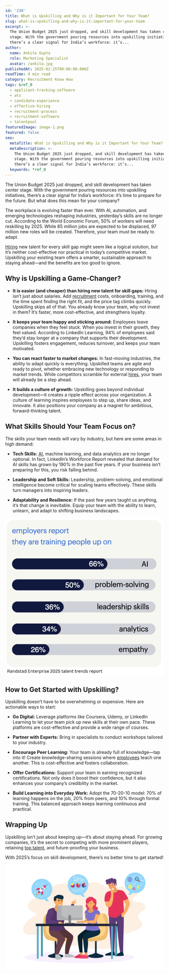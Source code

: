 ```yaml
---
id: '230'
title: What is Upskilling and Why is it Important for Your Team?
slug: what-is-upskilling-and-why-is-it-important-for-your-team
excerpt: >-
  The Union Budget 2025 just dropped, and skill development has taken center
  stage. With the government pouring resources into upskilling initiatives,
  there’s a clear signal for India’s workforce: it’s...
author:
  name: Ankita Gupta
  role: Marketing Specialist
  avatar: /ankita.jpg
publishedAt: 2025-02-25T00:00:00.000Z
readTime: 4 min read
category: Recruitment Know How
tags: &ref_0
  - applicant-tracking-software
  - ats
  - candidate-experience
  - effective-hiring
  - recruitment-process
  - recruitment-software
  - talentpool
featuredImage: image-1.png
featured: false
seo:
  metaTitle: What is Upskilling and Why is it Important for Your Team?
  metaDescription: >-
    The Union Budget 2025 just dropped, and skill development has taken center
    stage. With the government pouring resources into upskilling initiatives,
    there’s a clear signal for India’s workforce: it’s...
  keywords: *ref_0
---
```


The Union Budget 2025 just dropped, and skill development has taken center stage. With the government pouring resources into upskilling initiatives, there’s a clear signal for India’s workforce: it’s time to prepare for the future. But what does this mean for your company?

The workplace is evolving faster than ever. With AI, automation, and emerging technologies reshaping industries, yesterday’s skills are no longer cut. According to the World Economic Forum, 50% of workers will need reskilling by 2025. While 85 million jobs are expected to be displaced, 97 million new roles will be created. Therefore, your team must be ready to adapt.

[Hiring](https://www.talentpoolgrowth.com/?showSignup=true) new talent for every skill gap might seem like a logical solution, but it’s neither cost-effective nor practical in today’s competitive market. Upskilling your existing team offers a smarter, sustainable approach to staying ahead—and the benefits are too good to ignore.

## Why is Upskilling a Game-Changer?

- **It is easier (and cheaper) than hiring new talent for skill gaps:** Hiring isn’t just about salaries. Add [recruitment](https://www.talentpoolgrowth.com/?showSignup=true) costs, onboarding, training, and the time spent finding the right fit, and the price tag climbs quickly. Upskilling skips all of that. You already know your team, why not invest in them? It’s faster, more cost-effective, and strengthens loyalty.

- **It keeps your team happy and sticking around:** Employees leave companies when they feel stuck. When you invest in their growth, they feel valued. According to LinkedIn Learning, 94% of employees said they’d stay longer at a company that supports their development. Upskilling fosters engagement, reduces turnover, and keeps your team motivated.

- **You can react faster to market changes:** In fast-moving industries, the ability to adapt quickly is everything. Upskilled teams are agile and ready to pivot, whether embracing new technology or responding to market trends. While competitors scramble for external [hires](https://www.thetalentpool.ai/blogs/top-8-tips-to-onboard-new-hires), your team will already be a step ahead.

- **It builds a culture of growth:** Upskilling goes beyond individual development—it creates a ripple effect across your organization. A culture of learning inspires employees to step up, share ideas, and innovate. It also positions your company as a magnet for ambitious, forward-thinking talent.

## What Skills Should Your Team Focus on?

The skills your team needs will vary by industry, but here are some areas in high demand:

- **Tech Skills:** [AI](https://www.thetalentpool.ai/blogs/how-artificial-intelligence-changing-hiring-process), machine learning, and data analytics are no longer optional. In fact, LinkedIn’s Workforce Report revealed that demand for AI skills has grown by 190% in the past five years. If your business isn’t preparing for this, you risk falling behind.

- **Leadership and Soft Skills:** Leadership, problem-solving, and emotional intelligence become critical for scaling teams effectively. These skills turn managers into inspiring leaders.

- **Adaptability and Resilience:** If the past few years taught us anything, it’s that change is inevitable. Equip your team with the ability to learn, unlearn, and adapt to shifting business landscapes.

![](images/image.png)

## How to Get Started with Upskilling?

Upskilling doesn’t have to be overwhelming or expensive. Here are actionable ways to start:

- **Go Digital:** Leverage platforms like Coursera, Udemy, or LinkedIn Learning to let your team pick up new skills at their own pace. These platforms are cost-effective and provide a wide range of courses.

- **Partner with Experts:** Bring in specialists to conduct workshops tailored to your industry.

- **Encourage Peer Learning:** Your team is already full of knowledge—tap into it! Create knowledge-sharing sessions where [employees](https://www.thetalentpool.ai/blogs/6-ways-increase-employee-engagement) teach one another. This is cost-effective and fosters collaboration.

- **Offer Certifications:** Support your team in earning recognized certifications. Not only does it boost their confidence, but it also enhances your company’s credibility in the market.

- **Build Learning into Everyday Work:** Adopt the 70-20-10 model: 70% of learning happens on the job, 20% from peers, and 10% through formal training. This balanced approach keeps learning continuous and practical.

## Wrapping Up

Upskilling isn’t just about keeping up—it’s about staying ahead. For growing companies, it’s the secret to competing with more prominent players, retaining [top talent](https://www.thetalentpool.ai/blogs/top-reasons-why-you-are-losing-top-talent-to-competitors), and future-proofing your business.

With 2025’s focus on skill development, there’s no better time to get started!

![](images/image-1-1024x683.png)
